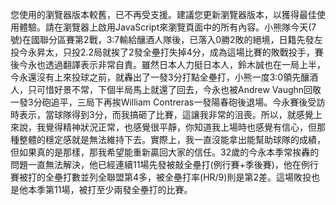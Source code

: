 您使用的瀏覽器版本較舊，已不再受支援。建議您更新瀏覽器版本，以獲得最佳使用體驗。請在瀏覽器上啟用JavaScript來瀏覽頁面中的所有內容。小熊隊今天(7號)在國聯分區賽第2戰，3:7輸給釀酒人隊後，已落入0勝2敗的絕境，日籍先發左投今永昇太，只投2.2局就挨了2發全壘打失掉4分，成為這場比賽的敗戰投手，賽後今永也透過翻譯表示非常自責。雖然日本人力挺日本人，鈴木誠也在一局上半，今永還沒有上來投球之前，就轟出了一發3分打點全壘打，小熊一度3:0領先釀酒人，只可惜好景不常，下個半局馬上就還了回去，今永也被Andrew Vaughn回敬一發3分砲追平，三局下再挨William Contreras一發陽春砲後退場。今永賽後受訪時表示，當球隊得到3分，而我搞砸了比賽，這讓我非常的沮喪。所以，就感覺上來說，我覺得精神狀況正常，也感覺很平靜，你知道我上場時也感覺有信心，但那種整體的穩定感就是無法維持下去。實際上，我一直沒能拿出能幫助球隊的成績，但如果真的是那樣，那我希望能重新贏回大家的信任。32歲的今永本季常挨轟的問題一直無法解決，他已經連續11場先發被敲全壘打(例行賽+季後賽)，他在例行賽被打的全壘打數並列全聯盟第4多，被全壘打率(HR/9)則是第2差。這場敗投也是他本季第11場，被打至少兩發全壘打的比賽。